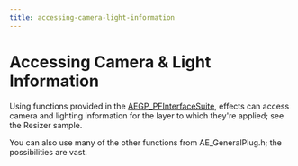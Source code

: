 ```yaml
---
title: accessing-camera-light-information
---
```


# Accessing Camera & Light Information

Using functions provided in the [AEGP_PFInterfaceSuite](../aegps/aegp-suites.md#aegp_pfinterfacesuite1), effects can access camera and lighting information for the layer to which they're applied; see the Resizer sample.

You can also use many of the other functions from AE_GeneralPlug.h; the possibilities are vast.
